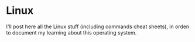 # Linux

I'll post here all the Linux stuff (including commands cheat sheets), in orden to document my learning about this operating system.
